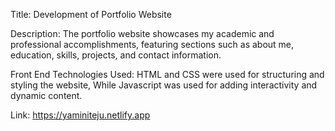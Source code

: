 Title: Development of Portfolio Website

Description: The portfolio website showcases my academic and professional accomplishments, featuring sections such as about me, education, skills, projects, and contact information.

Front End Technologies Used: HTML and CSS were used for structuring and styling the website, While Javascript was used for adding interactivity and dynamic content.

Link: https://yaminiteju.netlify.app
